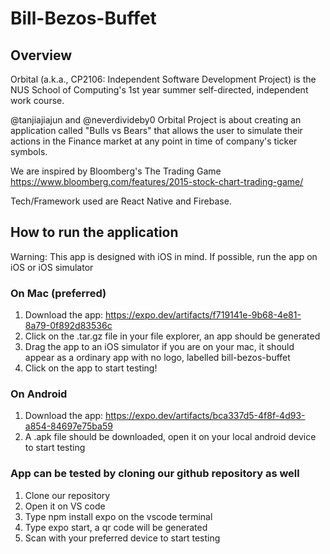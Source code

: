 # Bill-Bezos-Buffet

## Overview

Orbital (a.k.a., CP2106: Independent Software Development Project) is the NUS School of Computing's 1st year summer self-directed, independent work course.

@tanjiajiajun and @neverdivideby0 Orbital Project is about creating an application called "Bulls vs Bears" that allows the user to simulate their actions in the Finance market at any point in time of company's ticker symbols.

We are inspired by Bloomberg's The Trading Game <br />
https://www.bloomberg.com/features/2015-stock-chart-trading-game/

Tech/Framework used are React Native and Firebase.

## How to run the application

Warning: This app is designed with iOS in mind. If possible, run the app on iOS or iOS simulator

### On Mac (preferred)

1. Download the app: https://expo.dev/artifacts/f719141e-9b68-4e81-8a79-0f892d83536c
2. Click on the .tar.gz file in your file explorer, an app should be generated
3. Drag the app to an iOS simulator if you are on your mac, it should appear as a ordinary app with no logo, labelled bill-bezos-buffet 
4. Click on the app to start testing!

### On Android

1. Download the app: https://expo.dev/artifacts/bca337d5-4f8f-4d93-a854-84697e75ba59
2. A .apk file should be downloaded, open it on your local android device to start testing

### App can be tested by cloning our github repository as well

1. Clone our repository
2. Open it on VS code
3. Type npm install expo on the vscode terminal
4. Type expo start, a qr code will be generated
5. Scan with your preferred device to start testing
